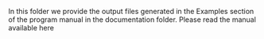 In this folder we provide the output files generated in the Examples section of the program manual in the documentation folder. 
Please read the manual available here
